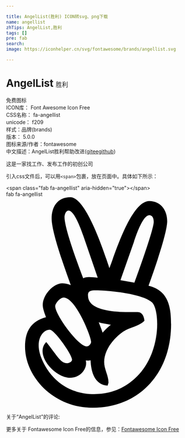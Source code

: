 ```yaml
---

title: AngelList(胜利) ICON转svg、png下载
name: angellist
zhTips: AngelList,胜利
tags: []
pre: fab
search: 
image: https://iconhelper.cn/svg/fontawesome/brands/angellist.svg

---
```


# AngelList  <small style="font-size: 60%;font-weight: 100">胜利</small>


<div class="detail-page">
<p>
<span><span class="badge-success badge">免费图标</span> </span>
<br/>
<span>
ICON库：
<span class="badge-secondary badge">Font Awesome Icon Free</span> 
</span>
<br/>
<span>
CSS名称：
<span class="badge-secondary badge">fa-angellist</span> 
</span>
<br/>
<span>
unicode：
<span class="badge-secondary badge">f209</span> 
<copy-btn content='f209' btn-title=""></copy-btn>
<copy-btn :content='String.fromCodePoint(parseInt("f209", 16))' btn-title="复制U"></copy-btn>
</span><br/><span>样式：<span class="badge-light badge">品牌(brands)</span></span>
<br/>
<span>
版本：
<span class="badge-secondary badge">5.0.0</span> 
</span>
<br/>
<span>图标来源/作者：<span class="badge-light badge">fontawesome</span></span> 
<br/>
<span class="zh-detail">中文描述：<span class="badge-primary badge">AngelList</span><span class="badge-primary badge">胜利</span><span class="help-link"><span>帮助改进</span>(<a href="https://gitee.com/liuwave/icon-helper/edit/master/json/fontawesome/brands/angellist.json" target="_blank" rel="noopener noreferrer">gitee</a><a href="https://github.com/liuwave/icon-helper/edit/master/json/fontawesome/brands/angellist.json" target="_blank" rel="noopener noreferrer">github</a></span>)</span><br/>
</p>
</div><div class="description description alert alert-light">这是一家找工作、发布工作的初创公司</div>
<div class="alert alert-dark">
  <i class="fab fa-angellist fa-xs"></i>
  <i class="fab fa-angellist fa-sm"></i>
  <i class="fab fa-angellist fa-lg"></i>
  <i class="fab fa-angellist fa-2x"></i>
  <i class="fab fa-angellist fa-3x"></i>
  <i class="fab fa-angellist fa-5x"></i>
  <i class="fab fa-angellist fa-7x"></i>
</div>
<div>
  <p>引入css文件后，可以用<code>&lt;span&gt;</code>包裹，放在页面中。具体如下所示：    
  </p>
  <div class="alert alert-primary" style="font-size: 14px">
    &lt;span class="fab fa-angellist" aria-hidden="true"&gt;&lt;/span&gt;
    <copy-btn content='<span class="fab fa-angellist" aria-hidden="true"></span>'></copy-btn>
  </div>
  <div class="alert alert-secondary">
    <i class="fab fa-angellist"
    style="font-size: 24px"
    aria-hidden="true"></i> fab fa-angellist
    <copy-btn content="fab fa-angellist" btn-title="复制图标名称"></copy-btn>
  </div>
</div>
<div id="svg" class="svg-wrap">
<svg xmlns="http://www.w3.org/2000/svg" viewBox="0 0 448 512"><path d="M347.1 215.4c11.7-32.6 45.4-126.9 45.4-157.1 0-26.6-15.7-48.9-43.7-48.9-44.6 0-84.6 131.7-97.1 163.1C242 144 196.6 0 156.6 0c-31.1 0-45.7 22.9-45.7 51.7 0 35.3 34.2 126.8 46.6 162-6.3-2.3-13.1-4.3-20-4.3-23.4 0-48.3 29.1-48.3 52.6 0 8.9 4.9 21.4 8 29.7-36.9 10-51.1 34.6-51.1 71.7C46 435.6 114.4 512 210.6 512c118 0 191.4-88.6 191.4-202.9 0-43.1-6.9-82-54.9-93.7zM311.7 108c4-12.3 21.1-64.3 37.1-64.3 8.6 0 10.9 8.9 10.9 16 0 19.1-38.6 124.6-47.1 148l-34-6 33.1-93.7zM142.3 48.3c0-11.9 14.5-45.7 46.3 47.1l34.6 100.3c-15.6-1.3-27.7-3-35.4 1.4-10.9-28.8-45.5-119.7-45.5-148.8zM140 244c29.3 0 67.1 94.6 67.1 107.4 0 5.1-4.9 11.4-10.6 11.4-20.9 0-76.9-76.9-76.9-97.7.1-7.7 12.7-21.1 20.4-21.1zm184.3 186.3c-29.1 32-66.3 48.6-109.7 48.6-59.4 0-106.3-32.6-128.9-88.3-17.1-43.4 3.8-68.3 20.6-68.3 11.4 0 54.3 60.3 54.3 73.1 0 4.9-7.7 8.3-11.7 8.3-16.1 0-22.4-15.5-51.1-51.4-29.7 29.7 20.5 86.9 58.3 86.9 26.1 0 43.1-24.2 38-42 3.7 0 8.3.3 11.7-.6 1.1 27.1 9.1 59.4 41.7 61.7 0-.9 2-7.1 2-7.4 0-17.4-10.6-32.6-10.6-50.3 0-28.3 21.7-55.7 43.7-71.7 8-6 17.7-9.7 27.1-13.1 9.7-3.7 20-8 27.4-15.4-1.1-11.2-5.7-21.1-16.9-21.1-27.7 0-120.6 4-120.6-39.7 0-6.7.1-13.1 17.4-13.1 32.3 0 114.3 8 138.3 29.1 18.1 16.1 24.3 113.2-31 174.7zm-98.6-126c9.7 3.1 19.7 4 29.7 6-7.4 5.4-14 12-20.3 19.1-2.8-8.5-6.2-16.8-9.4-25.1z"/></svg>
</div>
<detail full-name='fa-angellist'></detail>
<div>
<p>关于“AngelList”的评论:</p>
</div>
<Vssue title="关于“AngelList”的评论" ></Vssue>    
<div><p>更多关于  Fontawesome Icon Free的信息，参见：<a target="_blank" href="https://iconhelper.cn/fontawesome.html">Fontawesome Icon Free</a>
</p></div>
